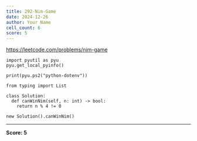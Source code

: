 ```yaml
---
title: 292-Nim-Game
date: 2024-12-26
author: Your Name
cell_count: 6
score: 5
---
```


https://leetcode.com/problems/nim-game


```
import pyutil as pyu
pyu.get_local_pyinfo()
```


```
print(pyu.ps2("python-dotenv"))
```


```
from typing import List
```


```
class Solution:
  def canWinNim(self, n: int) -> bool:
    return n % 4 != 0
```


```
new Solution().canWinNim()
```


---
**Score: 5**